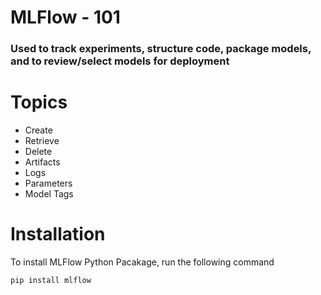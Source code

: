 # MLFlow - 101

### Used to track experiments, structure code, package models, and to review/select models for deployment

# Topics

- Create
- Retrieve
- Delete
- Artifacts
- Logs
- Parameters
- Model Tags

# Installation

To install MLFlow Python Pacakage, run the following command

```
pip install mlflow
```
